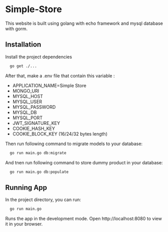 # Simple-Store
This website is built using golang with echo framework and mysql database with gorm.


## Installation

Install the project dependencies

```bash
  go get ./...
```

After that, make a .env file that contain this variable :
- APPLICATION_NAME=Simple Store
- MONGO_URI
- MYSQL_HOST
- MYSQL_USER
- MYSQL_PASSWORD
- MYSQL_DB
- MYSQL_PORT
- JWT_SIGNATURE_KEY
- COOKIE_HASH_KEY
- COOKIE_BLOCK_KEY (16/24/32 bytes length)

Then run following command to migrate models to your database:
```bash
  go run main.go db:migrate
```

And tnen run following command to store dummy product in your database:
```bash
  go run main.go db:populate
```
    
## Running App

In the project directory, you can run:

```bash
  go run main.go
```
Runs the app in the development mode.
Open http://localhost:8080 to view it in your browser.




